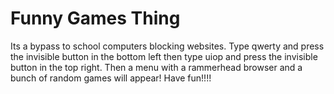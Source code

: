 # Funny Games Thing
Its a bypass to school computers blocking websites.
Type qwerty and press the invisible button in the bottom left then type uiop and press the invisible button in the top right.
Then a menu with a rammerhead browser and a bunch of random games will appear!
Have fun!!!!
